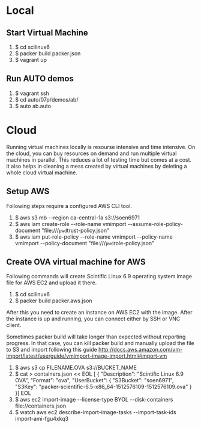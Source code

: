 # Local

## Start Virtual Machine

1. $ cd scilinux6
2. $ packer build packer.json
3. $ vagrant up

## Run AUTO demos

1. $ vagrant ssh
2. $ cd auto/07p/demos/ab/
3. $ auto ab.auto

# Cloud

Running virtual machines locally is resourse intensive and time intensive. On the cloud, you can buy resources on demand and run multiple virtual machines in parallel. This reduces a lot of testing time but comes at a cost. It also helps in cleaning a mess created by virtual machines by deleting a whole cloud virtual machine.

## Setup AWS

Following steps require a configured AWS CLI tool.

1. $ aws s3 mb --region ca-central-1a s3://soen6971
2. $ aws iam create-role --role-name vmimport --assume-role-policy-document "file:///`pwd`trust-policy.json"
3. $ aws iam put-role-policy --role-name vmimport --policy-name vmimport --policy-document "file:///`pwd`role-policy.json"

## Create OVA virtual machine for AWS

Following commands will create Scintific Linux 6.9 operating system image file for AWS EC2 and upload it there.

1. $ cd scilinux6
2. $ packer build packer.aws.json

After this you need to create an instance on AWS EC2 with the image. After the instance is up and running, you can connect either by SSH or VNC client.

Sometimes packer build will take longer than expected without reporting progress. In that case, you can kill packer build and manually upload the file to S3 and import following this guide http://docs.aws.amazon.com/vm-import/latest/userguide/vmimport-image-import.html#import-vm

1. $ aws s3 cp FILENAME.OVA s3://BUCKET_NAME
2. $ cat > containers.json << EOL
        [
          {
            "Description": "Scintific Linux 6.9 OVA",
            "Format": "ova",
            "UserBucket": {
                "S3Bucket": "soen6971",
                "S3Key": "packer-scientific-6.5-x86_64-1512576109-1512576109.ova"
            }
        }]
     EOL
3. $ aws ec2 import-image --license-type BYOL --disk-containers file://containers.json
4. $ watch aws ec2 describe-import-image-tasks --import-task-ids import-ami-fgu4xkq3
